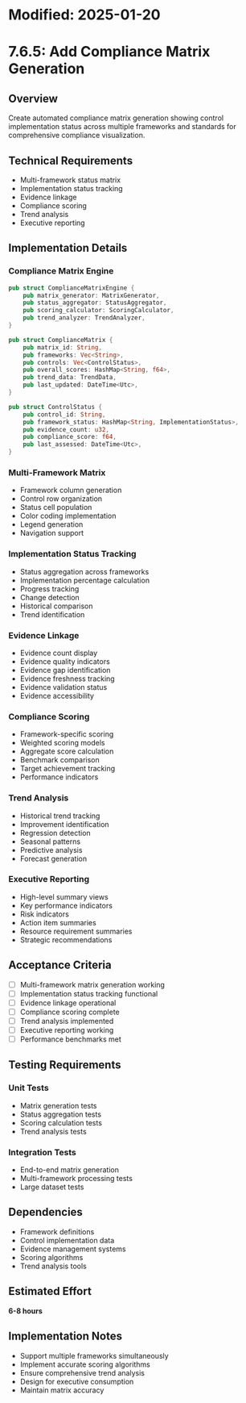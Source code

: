 # Modified: 2025-01-20

# 7.6.5: Add Compliance Matrix Generation

## Overview
Create automated compliance matrix generation showing control implementation status across multiple frameworks and standards for comprehensive compliance visualization.

## Technical Requirements
- Multi-framework status matrix
- Implementation status tracking
- Evidence linkage
- Compliance scoring
- Trend analysis
- Executive reporting

## Implementation Details

### Compliance Matrix Engine
```rust
pub struct ComplianceMatrixEngine {
    pub matrix_generator: MatrixGenerator,
    pub status_aggregator: StatusAggregator,
    pub scoring_calculator: ScoringCalculator,
    pub trend_analyzer: TrendAnalyzer,
}

pub struct ComplianceMatrix {
    pub matrix_id: String,
    pub frameworks: Vec<String>,
    pub controls: Vec<ControlStatus>,
    pub overall_scores: HashMap<String, f64>,
    pub trend_data: TrendData,
    pub last_updated: DateTime<Utc>,
}

pub struct ControlStatus {
    pub control_id: String,
    pub framework_status: HashMap<String, ImplementationStatus>,
    pub evidence_count: u32,
    pub compliance_score: f64,
    pub last_assessed: DateTime<Utc>,
}
```

### Multi-Framework Matrix
- Framework column generation
- Control row organization
- Status cell population
- Color coding implementation
- Legend generation
- Navigation support

### Implementation Status Tracking
- Status aggregation across frameworks
- Implementation percentage calculation
- Progress tracking
- Change detection
- Historical comparison
- Trend identification

### Evidence Linkage
- Evidence count display
- Evidence quality indicators
- Evidence gap identification
- Evidence freshness tracking
- Evidence validation status
- Evidence accessibility

### Compliance Scoring
- Framework-specific scoring
- Weighted scoring models
- Aggregate score calculation
- Benchmark comparison
- Target achievement tracking
- Performance indicators

### Trend Analysis
- Historical trend tracking
- Improvement identification
- Regression detection
- Seasonal patterns
- Predictive analysis
- Forecast generation

### Executive Reporting
- High-level summary views
- Key performance indicators
- Risk indicators
- Action item summaries
- Resource requirement summaries
- Strategic recommendations

## Acceptance Criteria
- [ ] Multi-framework matrix generation working
- [ ] Implementation status tracking functional
- [ ] Evidence linkage operational
- [ ] Compliance scoring complete
- [ ] Trend analysis implemented
- [ ] Executive reporting working
- [ ] Performance benchmarks met

## Testing Requirements

### Unit Tests
- Matrix generation tests
- Status aggregation tests
- Scoring calculation tests
- Trend analysis tests

### Integration Tests
- End-to-end matrix generation
- Multi-framework processing tests
- Large dataset tests

## Dependencies
- Framework definitions
- Control implementation data
- Evidence management systems
- Scoring algorithms
- Trend analysis tools

## Estimated Effort
**6-8 hours**

## Implementation Notes
- Support multiple frameworks simultaneously
- Implement accurate scoring algorithms
- Ensure comprehensive trend analysis
- Design for executive consumption
- Maintain matrix accuracy
